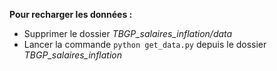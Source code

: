 **Pour recharger les données :**

* Supprimer le dossier *TBGP_salaires_inflation/data*
* Lancer la commande `python get_data.py` depuis le dossier *TBGP_salaires_inflation*
